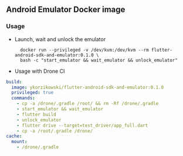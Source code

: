 ## Android Emulator Docker image

### Usage

* Launch, wait and unlock the emulator

        docker run --privileged -v /dev/kvm:/dev/kvm --rm flutter-android-sdk-and-emulator:0.1.0 \
        bash -c "start_emulator && wait_emulator && unlock_emulator"

* Usage with Drone CI

```yml
build:
  image: ykorzikowski/flutter-android-sdk-and-emulator:0.1.0
  privileged: true
  commands:
    - cp -a /drone/.gradle /root/ && rm -Rf /drone/.gradle
    - start_emulator && wait_emulator
    - flutter build
    - unlock_emulator
    - flutter drive --target=test_driver/app_full.dart
    - cp -a /root/.gradle /drone/
cache:
  mount:
    - /drone/.gradle
```
